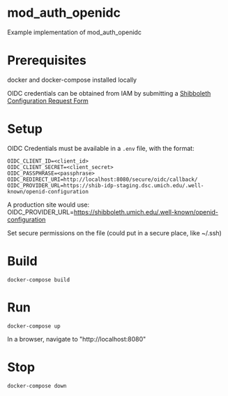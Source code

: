 # mod_auth_openidc

Example implementation of mod_auth_openidc


# Prerequisites
docker and docker-compose installed locally

OIDC credentials can be obtained from IAM by submitting a [Shibboleth Configuration Request Form](https://its.umich.edu/accounts-access/shibboleth/configuration-request-form)


# Setup
OIDC Credentials must be available in a `.env` file, with the format:   

```shell
OIDC_CLIENT_ID=<client_id>
OIDC_CLIENT_SECRET=<client_secret>
OIDC_PASSPHRASE=<passphrase>
OIDC_REDIRECT_URI=http://localhost:8080/secure/oidc/callback/
OIDC_PROVIDER_URL=https://shib-idp-staging.dsc.umich.edu/.well-known/openid-configuration
```

A production site would use:
OIDC_PROVIDER_URL=https://shibboleth.umich.edu/.well-known/openid-configuration

Set secure permissions on the file (could put in a secure place, like ~/.ssh)


# Build

```shell
docker-compose build
```


# Run
```shell
docker-compose up
```

In a browser, navigate to "http://localhost:8080"


# Stop
```shell
docker-compose down
```
